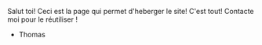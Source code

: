 Salut toi! 
Ceci est la page qui permet d'heberger le site!
C'est tout! Contacte moi pour le réutiliser !

- Thomas
